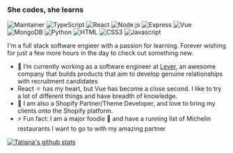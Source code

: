 ### She codes, she learns

![Maintainer](https://img.shields.io/static/v1?label=Maintainer+|+Core&message=theodinproject&logoColor=E3B360&color=000)
![TypeScript](https://img.shields.io/badge/-TypeScript-000?&logo=typescript)
![React](https://img.shields.io/badge/-React-000?&logo=React)
![Node.js](https://img.shields.io/badge/-Node.js-000?&logo=node.js)
![Express](https://img.shields.io/badge/-Express-000?&logo=Express)
![Vue](https://img.shields.io/badge/-Vue-000?&logo=Vue.js)
![MongoDB](https://img.shields.io/badge/-MongoDB-000?&logo=MongoDB)
![Python](https://img.shields.io/badge/-Python-000?&logo=Python)
![HTML](https://img.shields.io/badge/-HTML5-000?&logo=HTML5)
![CSS3](https://img.shields.io/badge/-CSS3-000?&logo=CSS3)
![Javascript](https://img.shields.io/badge/-JavaScript-000?&logo=javascript)


I'm a full stack software engieer with a passion for learning. Forever wishing for just a few more hours in the day to check out something new.

- 🌱 I’m currently working as a software engineer at [Lever](https://www.lever.co/), an awesome company that builds products that aim to develop genuine relationships with recruitment candidates
- React ⚛️ has my heart, but Vue has become a close second. I like to try a lot of different things and have breadth of knowledge.
- 🛒 I am also a Shopify Partner/Theme Developer, and love to bring my clients onto the Shopify platform.
- ⚡ Fun fact: I am a major foodie 🍴 and have a running list of Michelin restaurants I want to go to with my amazing partner

[![Tatiana's github stats](https://github-readme-stats.vercel.app/api?username=twalton83&show_icons=true&theme=cobalt&count_private=true&include_all_commits=true)](https://github.com/anuraghazra/github-readme-stats)
